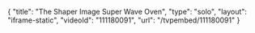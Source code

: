 {
    "title": "The Shaper Image Super Wave Oven",
    "type": "solo",
    "layout": "iframe-static",
    "videoId": "111180091",
    "url": "\/tvpembed\/111180091"
}